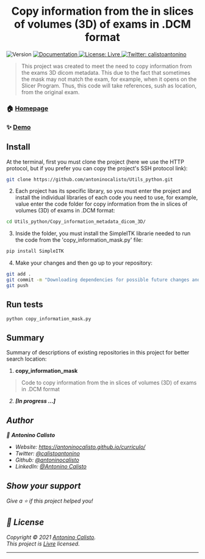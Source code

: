 <h1 align="center">Copy information from the in slices of volumes (3D) of exams in .DCM format</h1>
<p>
  <img alt="Version" src="https://img.shields.io/badge/version-Primeira versão-blue.svg?cacheSeconds=2592000" />
  <a href="https://github.com/antoninocalisto/Utils_python#readme" target="_blank">
    <img alt="Documentation" src="https://img.shields.io/badge/documentation-yes-brightgreen.svg" />
  </a>
  <a href="Livre" target="_blank">
    <img alt="License: Livre" src="https://img.shields.io/badge/License-Livre-yellow.svg" />
  </a>
  <a href="https://twitter.com/calistoantonino" target="_blank">
    <img alt="Twitter: calistoantonino" src="https://img.shields.io/twitter/follow/calistoantonino.svg?style=social" />
  </a>
</p>

> This project was created to meet the need to copy information from the exams 3D dicom metadata. This due to the fact that sometimes the mask may not match the exam, for example, when it opens on the Slicer Program. Thus, this code will take references, sush as location, from the original exam. 

### 🏠 [Homepage](https://antoninocalisto.github.io/Utils_python/Copy_information_metadata_dicom_3D/#README)

### ✨ [Demo](https://github.com/antoninocalisto/Utils_python/Copy_information_metadata_dicom_3D/)

## Install



At the terminal, first you must clone the project (here we use the HTTP protocol, but if you prefer you can copy the project's SSH protocol link): 

```sh
git clone https://github.com/antoninocalisto/Utils_python.git
```

2. Each project has its specific library, so you must enter the project and install the individual libraries of each code you need to use, for example, value enter the code folder for copy information from the in slices of volumes (3D) of exams in .DCM format:

```sh
cd Utils_python/Copy_information_metadata_dicom_3D/
```

3. Inside the folder, you must install the SimpleITK  librarie needed to run the code from the 'copy_information_mask.py' file:
```sh
pip install SimpleITK
```

4. Make your changes and then go up to your repository:
```sh
git add .
git commit -m "Downloading dependencies for possible future changes and configuring for my information"
git push
```

## Run tests
```sh
python copy_information_mask.py
```

## Summary
Summary of descriptions of existing repositories in this project for better search location:

1. **copy_information_mask** 
> Code to copy information from the in slices of volumes (3D) of exams in .DCM format<i></p>

2. **[In progress ...]**
> 

## Author

👤 **Antonino Calisto**

* Website: https://antoninocalisto.github.io/curriculo/
* Twitter: [@calistoantonino](https://twitter.com/calistoantonino)
* Github: [@antoninocalisto](https://github.com/antoninocalisto)
* LinkedIn: [@Antonino Calisto](https://linkedin.com/in/antonino-calisto-08991270/)

## Show your support

Give a ⭐️ if this project helped you!

## 📝 License

Copyright © 2021 [Antonino Calisto](https://github.com/antoninocalisto).<br />
This project is [Livre](Livre) licensed.

***
